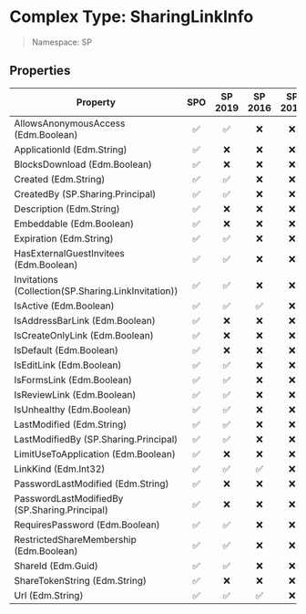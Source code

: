 # Complex Type: SharingLinkInfo

> Namespace: SP

## Properties

Property | SPO | SP 2019 | SP 2016 | SP 2013
----------|:---:|:-------:|:-------:|:-------:
AllowsAnonymousAccess (Edm.Boolean) | ✅ | ✅ | ❌ | ❌
ApplicationId (Edm.String) | ✅ | ❌ | ❌ | ❌
BlocksDownload (Edm.Boolean) | ✅ | ❌ | ❌ | ❌
Created (Edm.String) | ✅ | ✅ | ❌ | ❌
CreatedBy (SP.Sharing.Principal) | ✅ | ✅ | ❌ | ❌
Description (Edm.String) | ✅ | ❌ | ❌ | ❌
Embeddable (Edm.Boolean) | ✅ | ❌ | ❌ | ❌
Expiration (Edm.String) | ✅ | ✅ | ❌ | ❌
HasExternalGuestInvitees (Edm.Boolean) | ✅ | ✅ | ❌ | ❌
Invitations (Collection(SP.Sharing.LinkInvitation)) | ✅ | ✅ | ❌ | ❌
IsActive (Edm.Boolean) | ✅ | ✅ | ✅ | ❌
IsAddressBarLink (Edm.Boolean) | ✅ | ❌ | ❌ | ❌
IsCreateOnlyLink (Edm.Boolean) | ✅ | ❌ | ❌ | ❌
IsDefault (Edm.Boolean) | ✅ | ❌ | ❌ | ❌
IsEditLink (Edm.Boolean) | ✅ | ✅ | ❌ | ❌
IsFormsLink (Edm.Boolean) | ✅ | ✅ | ❌ | ❌
IsReviewLink (Edm.Boolean) | ✅ | ✅ | ❌ | ❌
IsUnhealthy (Edm.Boolean) | ✅ | ✅ | ❌ | ❌
LastModified (Edm.String) | ✅ | ✅ | ❌ | ❌
LastModifiedBy (SP.Sharing.Principal) | ✅ | ✅ | ❌ | ❌
LimitUseToApplication (Edm.Boolean) | ✅ | ❌ | ❌ | ❌
LinkKind (Edm.Int32) | ✅ | ✅ | ✅ | ❌
PasswordLastModified (Edm.String) | ✅ | ❌ | ❌ | ❌
PasswordLastModifiedBy (SP.Sharing.Principal) | ✅ | ❌ | ❌ | ❌
RequiresPassword (Edm.Boolean) | ✅ | ✅ | ❌ | ❌
RestrictedShareMembership (Edm.Boolean) | ✅ | ✅ | ❌ | ❌
ShareId (Edm.Guid) | ✅ | ✅ | ❌ | ❌
ShareTokenString (Edm.String) | ✅ | ❌ | ❌ | ❌
Url (Edm.String) | ✅ | ✅ | ✅ | ❌